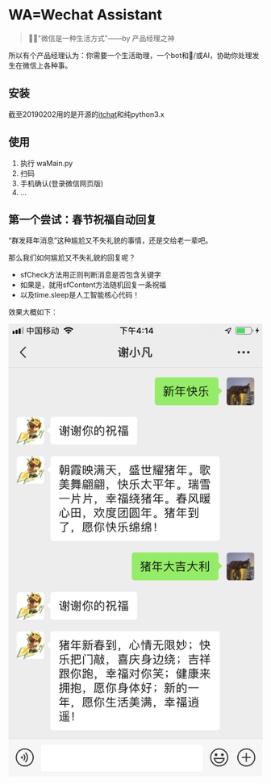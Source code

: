 # WA=Wechat Assistant
>"微信是一种生活方式"——by 产品经理之神

所以有个产品经理认为：你需要一个生活助理，一个bot和/或AI，协助你处理发生在微信上各种事。

## 安装
截至20190202用的是开源的[itchat](https://github.com/littlecodersh/ItChat)和纯python3.x

## 使用
1. 执行 waMain.py
2. 扫码
3. 手机确认(登录微信网页版)
4. ...

## 第一个尝试：春节祝福自动回复
“群发拜年消息”这种尴尬又不失礼貌的事情，还是交给老一辈吧。

那么我们如何尴尬又不失礼貌的回复呢？
* sfCheck方法用正则判断消息是否包含关键字
* 如果是，就用sfContent方法随机回复一条祝福
* 以及time.sleep是人工智能核心代码！

效果大概如下：

![春节祝福自动回复示例](https://github.com/xxfantasy/wechat/blob/master/img/sfexample.PNG)